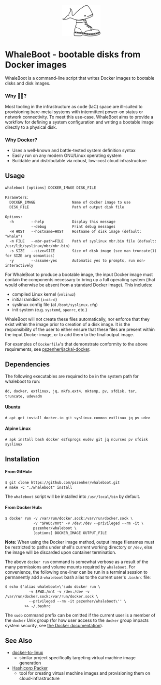 <div align="center">
  <img src=".logo.svg" width="25%" alt="WhaleBoot logo"/>
</div>

# WhaleBoot - bootable disks from Docker images

WhaleBoot is a command-line script that writes Docker images to bootable disks and disk images.


### Why :whale::boot:?
Most tooling in the infrastructure as code (IaC) space are ill-suited to provisioning bare-metal systems with intermittent power-on status or network connectivity.  To meet this use-case, WhaleBoot aims to provide a workflow for defining a system configuration and writing a bootable image directly to a physical disk.

### Why Docker?
- Uses a well-known and battle-tested system definition syntax
- Easily run on any modern GNU/Linux operating system
- Buildable and distributable via robust, low-cost cloud infrastructure

## Usage
[@@@]:usage-start
```
whaleboot [options] DOCKER_IMAGE DISK_FILE

Parameters:
  DOCKER_IMAGE                 Name of docker image to use
  DISK_FILE                    Path of output disk file

Options:
  -h        --help             Display this message
            --debug            Print debug messages
  -H HOST   --hostname=HOST    Hostname of disk image (default: "whale")
  -m FILE   --mbr-path=FILE    Path of syslinux mbr.bin file (default: /usr/lib/syslinux/mbr/mbr.bin)
  -s SIZE   --size=SIZE        Size of disk image (see man truncate(1) for SIZE arg semantics)
  -y        --assume-yes       Automatic yes to prompts, run non-interactively
```
[@@@]:usage-end

For WhaleBoot to produce a bootable image, the input Docker image must contain the components necessary to bring up a full operating system (that would otherwise be absent from a standard Docker image).  This includes:
- compiled Linux kernel (`vmlinuz`)
- initial ramdisk (`initrd`)
- syslinux config file (at `/boot/syslinux.cfg`)
- init system (e.g. `systemd`, `openrc`, etc.)

WhaleBoot will not create these files automatically, nor enforce that they exist within the image prior to creation of a disk image.  It is the responsibility of the user to either ensure that these files are present within the input Docker image, or to add them to the final output image.

For examples of `Dockerfile`'s that demonstrate conformity to the above requirements, see [pszenher/jackal-docker](https://github.com/pszenher/jackal-docker).

## Dependencies
The following executables are required to be in the system path for whaleboot to run:

`dd, docker, extlinux, jq, mkfs.ext4, mktemp, pv, sfdisk, tar, truncate, udevadm`

#### Ubuntu
```
# apt-get install docker.io git syslinux-common extlinux jq pv udev 
```

#### Alpine Linux
```
# apk install bash docker e2fsprogs eudev git jq ncurses pv sfdisk syslinux
```

## Installation

#### From GitHub:
```
$ git clone https://github.com/pszenher/whaleboot.git
# make -C "./whaleboot" install
```
The `whaleboot` script will be installed into `/usr/local/bin` by default.

#### From Docker Hub:
```
$ docker run -v /var/run/docker.sock:/var/run/docker.sock \
             -v "$PWD:/mnt" -v /dev:/dev --privileged --rm -it \
             pszenher/whaleboot \
             [options] DOCKER_IMAGE OUTPUT_FILE
```
**Note:** When using the Docker image method, output image filenames must be restricted to paths under shell's current working directory or `/dev`, else the image will be discarded upon container termination.

The above `docker run` command is somewhat verbose as a result of the many permissions and volume mounts required by `whaleboot`.  For convenience, the following one-liner can be run in a terminal session to permanently add a `whaleboot` bash alias to the current user's `.bashrc` file:
```
$ echo $'alias whaleboot=\'sudo docker run \
           -v $PWD:/mnt -v /dev:/dev -v /var/run/docker.sock:/var/run/docker.sock \
           --privileged --rm -it pszenher/whaleboot\'' \
         >> ~/.bashrc
```
The `sudo` command prefix can be omitted if the current user is a member of the `docker` Unix group (for how user access to the `docker` group impacts system security, see [the Docker documentation](https://docs.docker.com/engine/security/#docker-daemon-attack-surface)).

## See Also
- [docker-to-linux](https://github.com/iximiuz/docker-to-linux)
    - similar project specifically targeting virtual machine image generation
- [Hashicorp Packer](https://github.com/hashicorp/packer)
    - tool for creating virtual machine images and provisioning them on cloud-infrastructure
